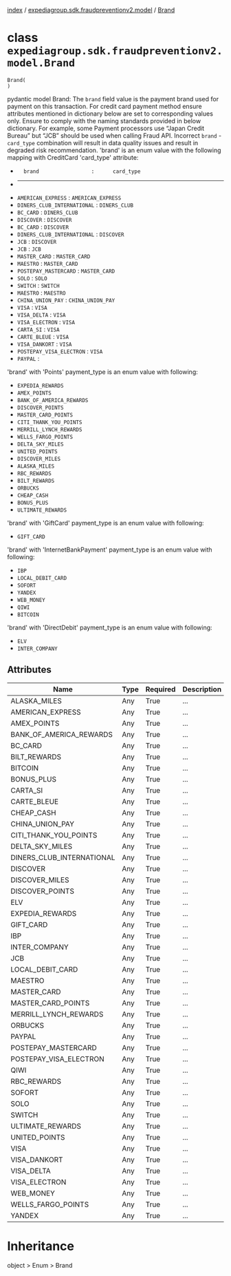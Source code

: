 [index](index.md) / [expediagroup.sdk.fraudpreventionv2.model](expediagroup.sdk.fraudpreventionv2.model.md) / [Brand](Brand.md)
# class `expediagroup.sdk.fraudpreventionv2.model.Brand`
```
Brand(
)
```

pydantic model Brand: The `brand` field value is the payment brand used for payment on this transaction.
For credit card payment method ensure attributes mentioned in dictionary below are set to corresponding values only.
Ensure to comply with the naming standards provided in below dictionary. For example, some Payment processors use “Japan Credit Bureau” but “JCB” should be used when calling Fraud API.
Incorrect `brand` - `card_type` combination will result in data quality issues and result in degraded risk recommendation.
'brand' is an enum value with the following mapping with CreditCard 'card_type' attribute:
*       brand                 :      card_type
* -------------------------------------------------------
* `AMERICAN_EXPRESS`          : `AMERICAN_EXPRESS`
* `DINERS_CLUB_INTERNATIONAL` : `DINERS_CLUB`
* `BC_CARD`                   : `DINERS_CLUB`
* `DISCOVER`                  : `DISCOVER`
* `BC_CARD`                   : `DISCOVER`
* `DINERS_CLUB_INTERNATIONAL` : `DISCOVER`
* `JCB`                       : `DISCOVER`
* `JCB`                       : `JCB`
* `MASTER_CARD`               : `MASTER_CARD`
* `MAESTRO`                   : `MASTER_CARD`
* `POSTEPAY_MASTERCARD`       : `MASTER_CARD`
* `SOLO`                      : `SOLO`
* `SWITCH`                    : `SWITCH`
* `MAESTRO`                   : `MAESTRO`
* `CHINA_UNION_PAY`           : `CHINA_UNION_PAY`
* `VISA`                      : `VISA`
* `VISA_DELTA`                : `VISA`
* `VISA_ELECTRON`             : `VISA`
* `CARTA_SI`                  : `VISA`
* `CARTE_BLEUE`               : `VISA`
* `VISA_DANKORT`              : `VISA`
* `POSTEPAY_VISA_ELECTRON`    : `VISA`
* `PAYPAL`                    :

'brand' with 'Points' payment_type is an enum value with following:
* `EXPEDIA_REWARDS`
* `AMEX_POINTS`
* `BANK_OF_AMERICA_REWARDS`
* `DISCOVER_POINTS`
* `MASTER_CARD_POINTS`
* `CITI_THANK_YOU_POINTS`
* `MERRILL_LYNCH_REWARDS`
* `WELLS_FARGO_POINTS`
* `DELTA_SKY_MILES`
* `UNITED_POINTS`
* `DISCOVER_MILES`
* `ALASKA_MILES`
* `RBC_REWARDS`
* `BILT_REWARDS`
* `ORBUCKS`
* `CHEAP_CASH`
* `BONUS_PLUS`
* `ULTIMATE_REWARDS`

'brand' with 'GiftCard' payment_type is an enum value with following:
* `GIFT_CARD`

'brand' with 'InternetBankPayment' payment_type is an enum value with following:
* `IBP`
* `LOCAL_DEBIT_CARD`
* `SOFORT`
* `YANDEX`
* `WEB_MONEY`
* `QIWI`
* `BITCOIN`

'brand' with 'DirectDebit' payment_type is an enum value with following:
* `ELV`
* `INTER_COMPANY`



## Attributes
    
    
        
    
        
    
        
    
        
    
        
    
        
    
        
    
        
    
        
    
        
    
        
    
        
    
        
    
        
    
        
    
        
    
        
    
        
    
        
    
        
    
        
    
        
    
        
    
        
    
        
    
        
    
        
    
        
    
        
    
        
    
        
    
        
    
        
    
        
    
        
    
        
    
        
    
        
    
        
    
        
    
        
    
        
    
        
    
        
    
        
    
        
    
        
    

|            Name           | Type | Required | Description |
|---------------------------|------|----------|-------------|
|        ALASKA_MILES       | Any  |   True   |     ...     |
|      AMERICAN_EXPRESS     | Any  |   True   |     ...     |
|        AMEX_POINTS        | Any  |   True   |     ...     |
|  BANK_OF_AMERICA_REWARDS  | Any  |   True   |     ...     |
|          BC_CARD          | Any  |   True   |     ...     |
|        BILT_REWARDS       | Any  |   True   |     ...     |
|          BITCOIN          | Any  |   True   |     ...     |
|         BONUS_PLUS        | Any  |   True   |     ...     |
|          CARTA_SI         | Any  |   True   |     ...     |
|        CARTE_BLEUE        | Any  |   True   |     ...     |
|         CHEAP_CASH        | Any  |   True   |     ...     |
|      CHINA_UNION_PAY      | Any  |   True   |     ...     |
|   CITI_THANK_YOU_POINTS   | Any  |   True   |     ...     |
|      DELTA_SKY_MILES      | Any  |   True   |     ...     |
| DINERS_CLUB_INTERNATIONAL | Any  |   True   |     ...     |
|          DISCOVER         | Any  |   True   |     ...     |
|       DISCOVER_MILES      | Any  |   True   |     ...     |
|      DISCOVER_POINTS      | Any  |   True   |     ...     |
|            ELV            | Any  |   True   |     ...     |
|      EXPEDIA_REWARDS      | Any  |   True   |     ...     |
|         GIFT_CARD         | Any  |   True   |     ...     |
|            IBP            | Any  |   True   |     ...     |
|       INTER_COMPANY       | Any  |   True   |     ...     |
|            JCB            | Any  |   True   |     ...     |
|      LOCAL_DEBIT_CARD     | Any  |   True   |     ...     |
|          MAESTRO          | Any  |   True   |     ...     |
|        MASTER_CARD        | Any  |   True   |     ...     |
|     MASTER_CARD_POINTS    | Any  |   True   |     ...     |
|   MERRILL_LYNCH_REWARDS   | Any  |   True   |     ...     |
|          ORBUCKS          | Any  |   True   |     ...     |
|           PAYPAL          | Any  |   True   |     ...     |
|    POSTEPAY_MASTERCARD    | Any  |   True   |     ...     |
|   POSTEPAY_VISA_ELECTRON  | Any  |   True   |     ...     |
|            QIWI           | Any  |   True   |     ...     |
|        RBC_REWARDS        | Any  |   True   |     ...     |
|           SOFORT          | Any  |   True   |     ...     |
|            SOLO           | Any  |   True   |     ...     |
|           SWITCH          | Any  |   True   |     ...     |
|      ULTIMATE_REWARDS     | Any  |   True   |     ...     |
|       UNITED_POINTS       | Any  |   True   |     ...     |
|            VISA           | Any  |   True   |     ...     |
|        VISA_DANKORT       | Any  |   True   |     ...     |
|         VISA_DELTA        | Any  |   True   |     ...     |
|       VISA_ELECTRON       | Any  |   True   |     ...     |
|         WEB_MONEY         | Any  |   True   |     ...     |
|     WELLS_FARGO_POINTS    | Any  |   True   |     ...     |
|           YANDEX          | Any  |   True   |     ...     |










# Inheritance
object > Enum > Brand